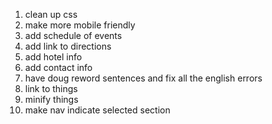 1. clean up css
1. make more mobile friendly
1. add schedule of events 
1. add link to directions 
1. add hotel info
1. add contact info 
1. have doug reword sentences and fix all the english errors
1. link to things
1. minify things
1. make nav indicate selected section

